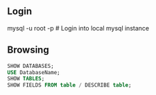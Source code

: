 ## Login
mysql -u root -p   # Login into local mysql instance

## Browsing

```sql
SHOW DATABASES;
USE DatabaseName;
SHOW TABLES;
SHOW FIELDS FROM table / DESCRIBE table;
```
